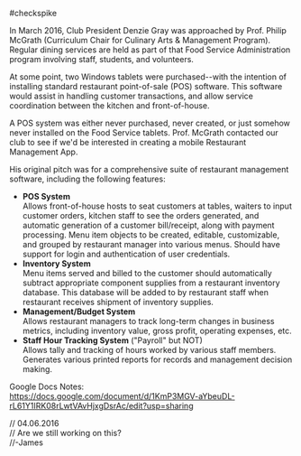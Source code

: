 #checkspike

In March 2016, Club President Denzie Gray was approached by Prof. Philip McGrath (Curriculum Chair for Culinary Arts & Management Program). Regular dining services are held as part of that Food Service Administration program involving staff, students, and volunteers.

At some point, two Windows tablets were purchased--with the intention of installing standard restaurant point-of-sale (POS) software. This software would assist in handling customer transactions, and allow service coordination between the kitchen and front-of-house.

A POS system was either never purchased, never created, or just somehow never installed on the Food Service tablets.
Prof. McGrath contacted our club to see if we'd be interested in creating a mobile Restaurant Management App.

His original pitch was for a comprehensive suite of restaurant management software, including the following features:
  - **POS System**<br />
    Allows front-of-house hosts to seat customers at tables, waiters to input customer orders, kitchen staff to see the orders generated, and automatic generation of a customer bill/receipt, along with payment processing. Menu item objects to be created, editable, customizable, and grouped by restaurant manager into various menus. Should have support for login and authentication of user credentials.
  - **Inventory System**<br />
    Menu items served and billed to the customer should automatically subtract appropriate component supplies from a restaurant inventory database. This database will be added to by restaurant staff when restaurant receives shipment of inventory supplies.
  - **Management/Budget System**<br />
    Allows restaurant managers to track long-term changes in business metrics, including inventory value, gross profit, operating expenses, etc.
  - **Staff Hour Tracking System** ("Payroll" but NOT)<br />
    Allows tally and tracking of hours worked by various staff members. Generates various printed reports for records and management decision making.

Google Docs Notes:<br />
https://docs.google.com/document/d/1KmP3MGV-aYbeuDL-rL61Y1IRK08rLwtVAvHjxgDsrAc/edit?usp=sharing
    
// 04.06.2016<br />
// Are we still working on this?<br />
//-James

